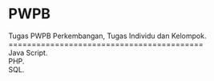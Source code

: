 # PWPB
Tugas PWPB 
Perkembangan, Tugas Individu dan Kelompok.
<br>
==========================================<br>
Java Script.<br>
PHP.<br>
SQL.<br>
